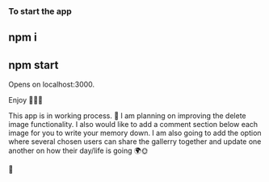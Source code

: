 ### To start the app

## npm i
## npm start
Opens on localhost:3000.

Enjoy 🙋🏻‍♀️

This app is in working process. 🐝
I am planning on improving the delete image functionality. 
I also would like to add a comment section below each image for you to write your memory down. 
I am also going to add the option where several chosen users can share the gallerry together and update one another on how their day/life is going 🌍🌞

🦋



